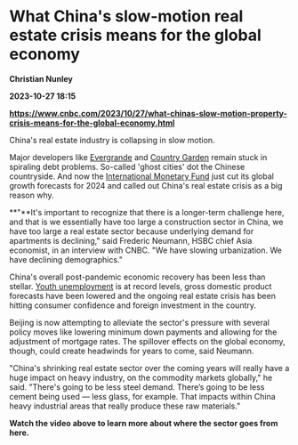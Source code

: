 # What China's slow-motion real estate crisis means for the global economy
**Christian Nunley**

**2023-10-27 18:15**

**https://www.cnbc.com/2023/10/27/what-chinas-slow-motion-property-crisis-means-for-the-global-economy.html**

China's real estate industry is collapsing in slow motion.  
  
Major developers like [Evergrande](https://www.cnbc.com/quotes/3333-HK/) and [Country Garden](https://www.cnbc.com/quotes/2007-HK/) remain stuck in spiraling debt problems. So-called 'ghost cities' dot the Chinese countryside. And now the [International Monetary Fund](https://www.imf.org/en/Publications/WEO/Issues/2023/10/10/world-economic-outlook-october-2023) just cut its global growth forecasts for 2024 and called out China's real estate crisis as a big reason why.

**"**It's important to recognize that there is a longer-term challenge here, and that is we essentially have too large a construction sector in China, we have too large a real estate sector because underlying demand for apartments is declining," said Frederic Neumann, HSBC chief Asia economist, in an interview with CNBC. "We have slowing urbanization. We have declining demographics."

China's overall post-pandemic economic recovery has been less than stellar. [Youth unemployment](https://www.cnbc.com/2023/09/03/chinas-urban-youth-unemployment-crisis.html) is at record levels, gross domestic product forecasts have been lowered and the ongoing real estate crisis has been hitting consumer confidence and foreign investment in the country.

Beijing is now attempting to alleviate the sector's pressure with several policy moves like lowering minimum down payments and allowing for the adjustment of mortgage rates. The spillover effects on the global economy, though, could create headwinds for years to come, said Neumann.  
  
"China's shrinking real estate sector over the coming years will really have a huge impact on heavy industry, on the commodity markets globally," he said. "There's going to be less steel demand. There’s going to be less cement being used — less glass, for example. That impacts within China heavy industrial areas that really produce these raw materials."

**Watch the video above to learn more about where the sector goes from here.**